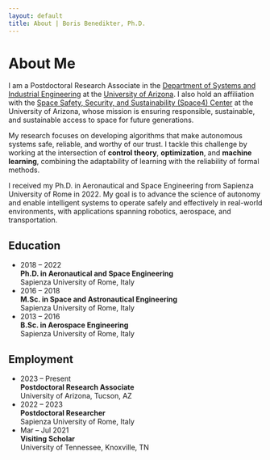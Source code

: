 ```yaml
---
layout: default
title: About | Boris Benedikter, Ph.D.
---
```


<div class="container" markdown="1">

# About Me

I am a Postdoctoral Research Associate in the [Department of Systems and Industrial Engineering](https://sie.arizona.edu/) at the [University of Arizona](https://www.arizona.edu/).
I also hold an affiliation with the [Space Safety, Security, and Sustainability (Space4) Center](https://space4.arizona.edu/) at the University of Arizona, whose mission is ensuring responsible, sustainable, and sustainable access to space for future generations.

My research focuses on developing algorithms that make autonomous systems safe, reliable, and worthy of our trust. I tackle this challenge by working at the intersection of **control theory**, **optimization**, and **machine learning**, combining the adaptability of learning with the reliability of formal methods.

I received my Ph.D. in Aeronautical and Space Engineering from Sapienza University of Rome in 2022. My goal is to advance the science of autonomy and enable intelligent systems to operate safely and effectively in real-world environments, with applications spanning robotics, aerospace, and transportation.


<div class="grid-container">
    <div>
        <h2>Education</h2>
        <ul class="timeline">
            <li>
                <div class="date">2018 – 2022</div>
                <strong>Ph.D. in Aeronautical and Space Engineering</strong>
                <div class="institution">Sapienza University of Rome, Italy</div>
            </li>
            <li>
                <div class="date">2016 – 2018</div>
                <strong>M.Sc. in Space and Astronautical Engineering</strong>
                <div class="institution">Sapienza University of Rome, Italy</div>
            </li>
            <li>
                <div class="date">2013 – 2016</div>
                <strong>B.Sc. in Aerospace Engineering</strong>
                <div class="institution">Sapienza University of Rome, Italy</div>
            </li>
        </ul>
    </div>
    <div>
        <h2>Employment</h2>
        <ul class="timeline">
            <li>
                <div class="date">2023 – Present</div>
                <strong>Postdoctoral Research Associate</strong>
                <div class="institution">University of Arizona, Tucson, AZ</div>
            </li>
            <li>
                <div class="date">2022 – 2023</div>
                <strong>Postdoctoral Researcher</strong>
                <div class="institution">Sapienza University of Rome, Italy</div>
            </li>
            <li>
                <div class="date">Mar – Jul 2021</div>
                <strong>Visiting Scholar</strong>
                <div class="institution">University of Tennessee, Knoxville, TN</div>
            </li>
        </ul>
    </div>
</div>

</div>
